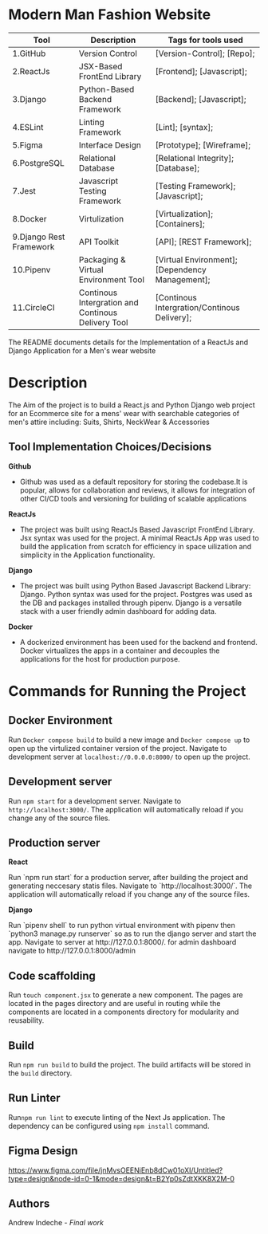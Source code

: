 # Modern Man Fashion Website

|Tool                | Description                    | Tags for tools used                                                                                               |
| ------------------- | ------------------------------ | ---------------------------------------------------------------------------------------------------- |
| 1.GitHub| Version Control| [Version-Control]; [Repo];|
| 2.ReactJs| JSX-Based FrontEnd Library|[Frontend]; [Javascript];|
| 3.Django| Python-Based Backend Framework|[Backend]; [Javascript];|
| 4.ESLint| Linting Framework| [Lint]; [syntax];|
| 5.Figma| Interface Design| [Prototype]; [Wireframe];|
| 6.PostgreSQL| Relational Database| [Relational Integrity]; [Database];|
| 7.Jest| Javascript Testing Framework| [Testing Framework]; [Javascript];|
| 8.Docker| Virtulization| [Virtualization]; [Containers];|
| 9.Django Rest Framework| API Toolkit| [API]; [REST Framework];|
| 10.Pipenv| Packaging & Virtual Environment Tool| [Virtual Environment]; [Dependency Management];|
| 11.CircleCI|Continous Intergration and Continous Delivery Tool| [Continous Intergration/Continous Delivery];|

<p>The README documents details for the Implementation of a ReactJs and Django Application for a Men's wear website</p>

## <h1> Description</h1>
<p>The Aim of the project is to build a React.js and Python Django web project for an Ecommerce site for a mens' wear with searchable categories of men's attire including: Suits, Shirts, NeckWear & Accessories</p>

## Tool Implementation Choices/Decisions
<p><b>Github</b></p>
<ul>
<li>Github was used as a default repository for storing the codebase.It is popular, allows for collaboration and reviews, it allows for integration of other CI/CD tools and versioning for building of scalable applications</li>
</ul>
<p><b>ReactJs</b></p>
<ul>
<li>The project was built using ReactJs Based Javascript FrontEnd Library. Jsx syntax was used for the project. A minimal ReactJs App was used to build the application from scratch for efficiency in space uilization and simplicity in the Application functionality.
</ul>
<p><b>Django</b></p>
<ul>
<li>The project was built using Python Based Javascript Backend Library: Django. Python syntax was used for the project. Postgres was used as the DB and packages installed through pipenv. Django is a versatile stack with a user friendly admin dashboard for adding data.
</ul>
<p><b>Docker</b></p>
<ul>
<li>A dockerized environment has been used for the backend and frontend. Docker virtualizes the apps in a container and decouples the applications for the host for production purpose.
</ul>
</ul>

## <h1> Commands for Running the Project</h1>
## Docker Environment
Run `Docker compose build` to build a new image and `Docker compose up`  to open up the virtulized container version of the project. Navigate to  development server at `localhost://0.0.0.0:8000/` to open up the project.

## Development server
Run `npm start` for a development server. Navigate to `http://localhost:3000/`. The application will automatically reload if you change any of the source files.

## Production server
<p><b>React</b></p>
Run `npm run start` for a production server, after building the project and generating neccesary statis files. Navigate to `http://localhost:3000/`. The application will automatically reload if you change any of the source files.
<p><b>Django</b></p>
Run `pipenv shell` to run python virtual environment with pipenv then `python3 manage.py runserver` so as to run the django server and start the app. Navigate to server at http://127.0.0.1:8000/. for admin dashboard navigate to http://127.0.0.1:8000/admin

## Code scaffolding

Run `touch component.jsx` to generate a new component. The pages are located in the pages directory and are useful in routing while the components are located in a components directory for modularity and reusability.

## Build

Run `npm run build` to build the project. The build artifacts will be stored in the `build` directory.

## Run Linter

Run`npm run lint` to execute linting of the Next Js application. The dependency can be configured using `npm install` command.

## Figma Design

https://www.figma.com/file/jnMvsOEENiEnb8dCw01oXI/Untitled?type=design&node-id=0-1&mode=design&t=B2Yp0sZdtXKK8X2M-0


## Authors

Andrew Indeche - *Final work*